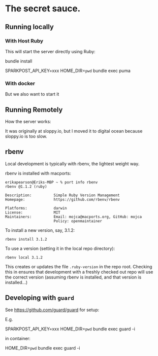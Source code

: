 # The secret sauce.

## Running locally

### With Host Ruby

This will start the server directly using Ruby:

bundle install

SPARKPOST_API_KEY=xxx HOME_DIR=`pwd` bundle exec puma

### With docker

But we also want to start it

## Running Remotely

How the server works:

It was originally at sloppy.io, but I moved it to digital ocean because sloppy.io is too slow.

## rbenv

Local development is typically with rbenv, the lightest weight way.

rbenv is installed with macports:

```text
erikapearson@Eriks-MBP ~ % port info rbenv
rbenv @1.1.2 (ruby)

Description:          Simple Ruby Version Management
Homepage:             https://github.com/rbenv/rbenv

Platforms:            darwin
License:              MIT
Maintainers:          Email: mojca@macports.org, GitHub: mojca
                      Policy: openmaintainer
```

To install a new version, say, 3.1.2:

```shell
rbenv install 3.1.2
```

To use a version (setting it in the local repo directory):

```shell
rbenv local 3.1.2
```

This creates or updates the file `.ruby-version` in the repo root. Checking this in ensures that development with a
freshly checked out repo will use the correct version (assuming rbenv is installed, and that version is installed...)

## Developing with `guard`

See https://github.com/guard/guard for setup:

E.g.

SPARKPOST_API_KEY=xxx HOME_DIR=`pwd` bundle exec guard -i



in container:

HOME_DIR=`pwd` bundle exec guard -i